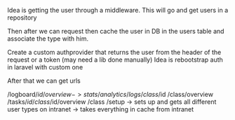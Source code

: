 Idea is getting the user through a middleware.
This will go and get users in a repository

Then after we can request then cache the user in DB in the users table and associate the type with him.

Create a custom authprovider that returns the user from the header of the request or a token
(may need a lib done manually)
Idea is rebootstrap auth in laravel with custom one

After that we can get urls

/logboard/$id
/overview ->stats
/analytics
/logs
/class/$id
/class/overview
/tasks/$id
/class/$id/overview
/class
/setup -> sets up and gets all different user types on intranet -> takes everything in cache from intranet


